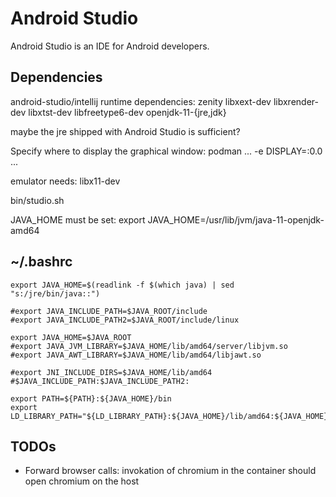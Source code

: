 # Android Studio

Android Studio is an IDE for Android developers.

## Dependencies

android-studio/intellij runtime dependencies:
zenity libxext-dev libxrender-dev libxtst-dev libfreetype6-dev openjdk-11-{jre,jdk}

maybe the jre shipped with Android Studio is sufficient?

Specify where to display the graphical window:
podman ... -e DISPLAY=:0.0 ...

emulator needs: libx11-dev

bin/studio.sh

JAVA_HOME must be set:
export JAVA_HOME=/usr/lib/jvm/java-11-openjdk-amd64

## ~/.bashrc

~~~
export JAVA_HOME=$(readlink -f $(which java) | sed "s:/jre/bin/java::")

#export JAVA_INCLUDE_PATH=$JAVA_ROOT/include
#export JAVA_INCLUDE_PATH2=$JAVA_ROOT/include/linux

export JAVA_HOME=$JAVA_ROOT
#export JAVA_JVM_LIBRARY=$JAVA_HOME/lib/amd64/server/libjvm.so
#export JAVA_AWT_LIBRARY=$JAVA_HOME/lib/amd64/libjawt.so

#export JNI_INCLUDE_DIRS=$JAVA_HOME/lib/amd64
#$JAVA_INCLUDE_PATH:$JAVA_INCLUDE_PATH2:

export PATH=${PATH}:${JAVA_HOME}/bin
export LD_LIBRARY_PATH="${LD_LIBRARY_PATH}:${JAVA_HOME}/lib/amd64:${JAVA_HOME}/jre/lib/amd64"
~~~

## TODOs

* Forward browser calls: invokation of chromium in the container should open chromium on the host
